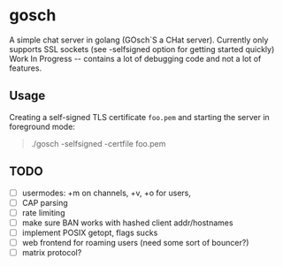 # gosch
A simple chat server in golang  (GOsch`S a CHat server).
Currently only supports SSL sockets (see -selfsigned option for getting started quickly)
Work In Progress -- contains a lot of debugging code and not a lot of features.

## Usage
Creating a self-signed TLS certificate `foo.pem` and starting the server in foreground mode:
> ./gosch -selfsigned -certfile foo.pem

## TODO

- [ ] usermodes: +m on channels, +v, +o for users,
- [ ] CAP parsing
- [ ] rate limiting
- [ ] make sure BAN works with hashed client addr/hostnames
- [ ] implement POSIX getopt, flags sucks 
- [ ] web frontend for roaming users (need some sort of bouncer?)
- [ ] matrix protocol?
